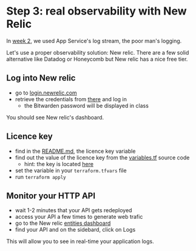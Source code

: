 # Step 3: real observability with New Relic

In [week 2](../..//week-2/), we used App Service's log stream, the poor man's logging.

Let's use a proper observability solution: New relic. There are a few solid alternative like Datadog or Honeycomb but New relic has a nice free tier.

## Log into New relic

- go to [login.newrelic.com](https://login.newrelic.com/login)
- retrieve the credentials from [there](https://send.bitwarden.com/#4Z_YcrtXnkOuNLIAAXceww/Z8ju7H8Ru0FDgaO-k18hug) and log in
  - the Bitwarden password will be displayed in class

You should see New relic's dashboard.

## Licence key

- find in the [README.md](../terraform/README.md), the licence key variable
- find out the value of the licence key from the [variables.tf](../terraform/variables.tf) source code
  - hint: the key is located [here](https://send.bitwarden.com/#bX2ytcWjUUSvJrIAAXayPA/RVbs3obbFkjeybNQuzrBCw)
- set the variable in your `terraform.tfvars` file
- run `terraform apply`

## Monitor your HTTP API

- wait 1-2 minutes that your API gets redeployed
- access your API a few times to generate web trafic
- go to the New relic [entities dashboard](https://one.newrelic.com/nr1-core)
- find your API and on the sidebard, click on Logs

This will allow you to see in real-time your application logs.
